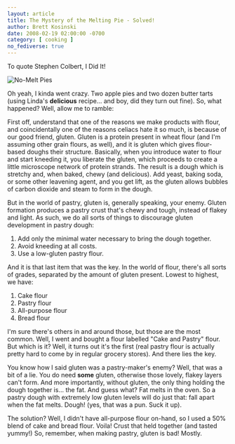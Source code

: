 ```yaml
---
layout: article
title: The Mystery of the Melting Pie - Solved!
author: Brett Kosinski
date: 2008-02-19 02:00:00 -0700
category: [ cooking ]
no_fediverse: true
---
```


To quote Stephen Colbert, I Did It!

![No-Melt Pies](/assets/images/No-Melt_Pies)

Oh yeah, I kinda went crazy.  Two apple pies and two dozen butter tarts (using Linda's **delicious** recipe... and boy, did they turn out fine). So, what happened?  Well, allow me to ramble:

First off, understand that one of the reasons we make products with flour, and coincidentally one of the reasons celiacs hate it so much, is because of our good friend, gluten.  Gluten is a protein present in wheat flour (and I'm assuming other grain flours, as well), and it is gluten which gives flour-based doughs their structure.  Basically, when you introduce water to flour and start kneeding it, you liberate the gluten, which proceeds to create a little microscope network of protein strands.  The result is a dough which is stretchy and, when baked, chewy (and delicious).  Add yeast, baking soda, or some other leavening agent, and you get lift, as the gluten allows bubbles of carbon dioxide and steam to form in the dough.

But in the world of pastry, gluten is, generally speaking, your enemy.  Gluten formation produces a pastry crust that's chewy and tough, instead of flakey and light.  As such, we do all sorts of things to discourage gluten development in pastry dough:

1. Add only the minimal water necessary to bring the dough together.
2. Avoid kneeding at all costs.
3. Use a low-gluten pastry flour.

And it is that last item that was the key.  In the world of flour, there's all sorts of grades, separated by the amount of gluten present.  Lowest to highest, we have:

1. Cake flour
2. Pastry flour
3. All-purpose flour
4. Bread flour

I'm sure there's others in and around those, but those are the most common.  Well, I went and bought a flour labelled "Cake and Pastry" flour.  But which is it?  Well, it turns out it's the first (real pastry flour is actually pretty hard to come by in regular grocery stores).  And there lies the key.

You know how I said gluten was a pastry-maker's enemy?  Well, that was a bit of a lie.  You do need **some** gluten, otherwise those lovely, flakey layers can't form.  And more importantly, without gluten, the only thing holding the dough together is... the fat.  And guess what?  Fat melts in the oven.  So a pastry dough with extremely low gluten levels will do just that: fall apart when the fat melts.  Dough! (yes, that was a pun.  Suck it up).

The solution?  Well, I didn't have all-purpose flour on-hand, so I used a 50% blend of cake and bread flour.  Voila!  Crust that held together (and tasted yummy!)  So, remember, when making pastry, gluten is bad!  Mostly.

